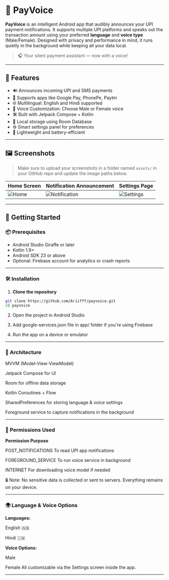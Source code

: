 # 📢 PayVoice

**PayVoice** is an intelligent Android app that audibly announces your UPI payment notifications. It supports multiple UPI platforms and speaks out the transaction amount using your preferred **language** and **voice type** (Male/Female). Designed with privacy and performance in mind, it runs quietly in the background while keeping all your data local.

> 🎧 Your silent payment assistant — now with a voice!

---

## 📲 Features

- 🔊 Announces incoming UPI and SMS payments
- 🏦 Supports apps like Google Pay, PhonePe, Paytm
- 🌐 Multilingual: English and Hindi supported
- 👤 Voice Customization: Choose Male or Female voice
- 🛠️ Built with Jetpack Compose + Kotlin
- 📁 Local storage using Room Database
- ⚙️ Smart settings panel for preferences
- 🔋 Lightweight and battery-efficient

---

## 🖼️ Screenshots

> Make sure to upload your screenshots in a folder named `assets/` in your GitHub repo and update the image paths below.

| Home Screen | Notification Announcement | Settings Page |
|-------------|----------------------------|----------------|
| ![Home](assets/screenshot_home.png) | ![Notification](assets/screenshot_notification.png) | ![Settings](assets/screenshot_settings.png) |

---

## 🚀 Getting Started

### 📦 Prerequisites

- Android Studio Giraffe or later
- Kotlin 1.9+
- Android SDK 23 or above
- Optional: Firebase account for analytics or crash reports

---

### 🛠️ Installation

1. **Clone the repository**

```bash
git clone https://github.com/Ariifff/payvoice.git
cd payvoice
```

2. Open the project in Android Studio

3. Add google-services.json file in app/ folder if you're using Firebase

4. Run the app on a device or emulator

---

### 📐 Architecture
MVVM (Model-View-ViewModel)

Jetpack Compose for UI

Room for offline data storage

Kotlin Coroutines + Flow

SharedPreferences for storing language & voice settings

Foreground service to capture notifications in the background

---

### 🔐 Permissions Used
**Permission Purpose**

POST_NOTIFICATIONS	To read UPI app notifications

FOREGROUND_SERVICE	To run voice service in background

INTERNET	For downloading voice model if needed

🔒 Note: No sensitive data is collected or sent to servers. Everything remains on your device.

---

### 🌍 Language & Voice Options
**Languages:**

English 🇬🇧

Hindi 🇮🇳

**Voice Options:**

Male

Female
All customizable via the Settings screen inside the app.

---
